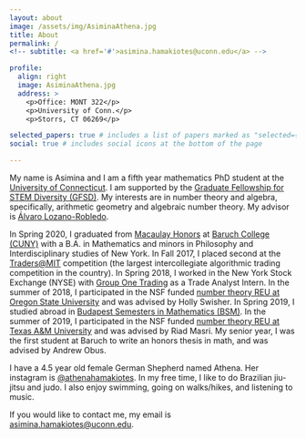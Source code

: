 ```yaml
---
layout: about
image: /assets/img/AsiminaAthena.jpg
title: About
permalink: /
<!-- subtitle: <a href='#'>asimina.hamakiotes@uconn.edu</a> -->

profile:
  align: right
  image: AsiminaAthena.jpg
  address: >
    <p>Office: MONT 322</p>
    <p>University of Conn.</p>
    <p>Storrs, CT 06269</p>

selected_papers: true # includes a list of papers marked as "selected={true}"
social: true # includes social icons at the bottom of the page

---
```


My name is Asimina and I am a fifth year mathematics PhD student at the [University of Connecticut](https://uconn.edu/). I am supported by the [Graduate Fellowship for STEM Diversity (GFSD)](https://stemfellowships.org/). My interests are in number theory and algebra, specifically, arithmetic geometry and algebraic number theory. My advisor is [Álvaro Lozano-Robledo](https://alozano.clas.uconn.edu/). 

<!-- **I am on the 2024-2025 academic job market!** -->

<!-- My name is Asimina and I am a Peter M. Curran Visiting Assistant Professor at [Fordham University](https://www.fordham.edu/). My interests are in number theory and algebra, specifically, arithmetic geometry and algebraic number theory. My post-doctoral mentor is [A. Raghuram](https://sites.google.com/site/math4raghuram/home?authuser=0). 

In Spring 2025, I completed my Ph.D. in Mathematics from the [University of Connecticut (UConn)](https://uconn.edu/) under [Álvaro Lozano-Robledo](https://alozano.clas.uconn.edu/). I also obtained an M.S. in Mathematics from UConn in 2022. I was supported by the [Graduate Fellowship for STEM Diversity (GFSD)](https://stemfellowships.org/) from 2022 - 2025. -->

In Spring 2020, I graduated from [Macaulay Honors](https://macaulay.cuny.edu/) at [Baruch College (CUNY)](https://www.baruch.cuny.edu/) with a B.A. in Mathematics and minors in Philosophy and Interdisciplinary studies of New York. In Fall 2017, I placed second at the [Traders@MIT](https://traders.mit.edu/#about) competition (the largest intercollegiate algorithmic trading competition in the country). In Spring 2018, I worked in the New York Stock Exchange (NYSE) with [Group One Trading](https://group1.com/) as a Trade Analyst Intern. In the summer of 2018, I participated in the NSF funded [number theory REU at Oregon State University](http://sites.science.oregonstate.edu/math_reu/index.html) and was advised by Holly Swisher. In Spring 2019, I studied abroad in [Budapest Semesters in Mathematics (BSM)](https://www.budapestsemesters.com/). In the summer of 2019, I participated in the NSF funded [number theory REU at Texas A&M University](https://www.math.tamu.edu/undergraduate/research/REU/) and was advised by Riad Masri. My senior year, I was the first student at Baruch to write an honors thesis in math, and was advised by Andrew Obus. 

I have a 4.5 year old female German Shepherd named Athena. Her instagram is [@athenahamakiotes](https://www.instagram.com/athenahamakiotes/). In my free time, I like to do Brazilian jiu-jitsu and judo. I also enjoy swimming, going on walks/hikes, and listening to music. 

If you would like to contact me, my email is [asimina.hamakiotes@uconn.edu](mailto:asimina.hamakiotes@uconn.edu).

<!-- Write your biography here. Tell the world about yourself. Link to your favorite [subreddit](http://reddit.com). You can put a picture in, too. The code is already in, just name your picture `prof_pic.jpg` and put it in the `img/` folder.

Put your address / P.O. box / other info right below your picture. You can also disable any of these elements by editing `profile` property of the YAML header of your `_pages/about.md`. Edit `_bibliography/papers.bib` and Jekyll will render your [publications page](/al-folio/publications/) automatically.

Link to your social media connections, too. This theme is set up to use [Font Awesome icons](http://fortawesome.github.io/Font-Awesome/) and [Academicons](https://jpswalsh.github.io/academicons/), like the ones below. Add your Facebook, Twitter, LinkedIn, Google Scholar, or just disable all of them.
